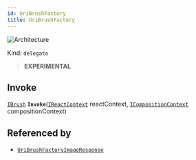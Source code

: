 ```yaml
---
id: UriBrushFactory
title: UriBrushFactory
---
```


![Architecture](https://img.shields.io/badge/architecture-new_only-blue)

Kind: `delegate`

> **EXPERIMENTAL**

## Invoke
[`IBrush`](IBrush) **`Invoke`**([`IReactContext`](IReactContext) reactContext, [`ICompositionContext`](ICompositionContext) compositionContext)

## Referenced by
- [`UriBrushFactoryImageResponse`](UriBrushFactoryImageResponse)
